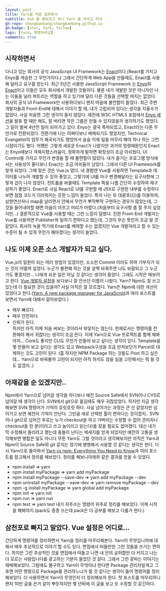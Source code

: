 ```yaml
---
layout: post
title: Yarn을 처음 접하면서
subtitle: Vue 를 해보려고 하니 Yarn 을 하라고 하네
gh-repo: changbaebang/changbaebang.github.io
gh-badge: [star, fork, follow]
tags: [Yarn, 명령어비교]
comments: true
---
```


## 시작하면서
다니고 있는 회사의 공식 JavaScript UI Framework는 [Enact](https://enactjs.com/)이다.(React를 가지고 Enyo를 계승한 그 무언가이다.) 그래서 간단하게 Web App을 만들때도, Enact를 사용해 달라고 요구를 받는다. 최근 5년간 사용한 JavaScript Framework 는 [Enyo](https://enyojs.com/)와 [Enact](https://enactjs.com/)이고 이들은 모두 회사에서 개발한 것들이다. 물론 내가 개발한 것은 아니자만 나는 이들을 널리 퍼트리는 역할을 하고 있기에 달리 다른 것들을 선택할 여지는 없었다.
회사의 공식 UI Framework만 사용하다보니 왠지 마음에 불안함이 들었다. 최근 주변 개발자들과 Front-End에 대해서 이야기 할 때, 내가 고립되어 있다는 생각을 지울수가 없었다. 사실 처음엔 그런 생각이 들지 않았다. 예전에 W3C HTML5 포럼에서 [Enyo 세션](http://www.html5forum.or.kr/api/filedown.jsp?filename=%ED%8A%B8%EB%9E%993_31_LG%EC%A0%84%EC%9E%90_%EB%B0%A9%EC%B0%BD%EB%B0%B0_%EC%A3%BC%EC%9E%84_%EC%9B%B9OS_%EC%95%A0%ED%94%8C%EB%A6%AC%EC%BC%80%EC%9D%B4%EC%85%98_%ED%94%84%EB%A0%88%EC%9E%84%EC%9B%8C%ED%81%AC_Enyo_W3C_2015.pdf&folder=upload/board)을 발표 할 때만 해도, 잘 버티면 작은 그룹은 만들 수 있지않을까 생각하기도 했었다. 그 일이 벌써 4년전 일이 되어가고 있다. Enyo는 결국 폭파되었고, Enact라는 다른 무언가로 전환되었다. 전환기에 나는 어쩌다보니 배제되기도 했었지만, Technical Evangelist의 업무가 왜곡되기도 했었어서 슬슬 이제 일을 마무리 해야 하나 하는 그런 시점이기도 했다. 어쨌든 그렇게 새로운 Enact가 나왔지만 과거의 망령때문인지 Enact는 Enyo때보다 객체지향스러움이, 정확하게 말하면 확장성이 조금 아쉬웠다. UI Control을 가지고 무언가 변경을 할 때 불편함이 많았다. 내가 즐기는 프로그램 방식에서는 사용성이 줄다보니 Enact는 조금 아쉬움이 남았다. 그래서 다른 UI Framework를 찾게 되었다. 그때 찾은 것은 Vue.js 였다.
내 경험엔 Vue를 사용하면 Template과 데이터를 나누어 개발할 수 있어 좋았고, 그렇기에 UI를 마구 변경해달라는 요구사항에 그렇게 겁이 나지 않았다. 컨트롤을 바꿀때도 Template 쪽을 나름 간단히 수정하여 재구성하기 좋았다. Enact로 사실 React로 UI를 구현할 때 JSX로 구현한 내부를 수정하다보면 점점 코드가 더러워지는 듯한 느낌이 들었다. 특히 나는 또 대괄호({})를 이용하여, 삼항연산자나 map을 날리면서 안에서 무언가 뿌작뿌작 구현하는 경우가 많았는데, 그것을 들어내야할 때면 마음이 아프고 머리가 아팠다.(처음부터 요구사항 좀 잘 주지 싶었지만...) 결론적으로 Vue를 사용할 때는 그런 느낌이 덜했다. 친한 Front-End 개발자는 Vue를 사용하면 Publisher와 일하기 편하다고 했는데, 그것이 무슨 뜻인지 조금 알 것 같았다.
회사의 녹을 먹기에 Enact를 배제할 수는 없겠지만 Vue 개발자라고 할 수 있는 수준이 될 수 있게 무언가 해야겠다는 생각이 들었다.

## 나도 이제 오픈 소스 개발자가 되고 싶다.
Vue.js의 일원이 되는 여러 방법이 있겠지만, 소소한 Commit 이라도 하여 기부자가 되는 것이 어떨까 싶었다. 누군가 불편해 하는 것을 살짝 바꿔주면 나도 보람되고 그 누군가도 좋겠지만... 나에게 쉬운 일은 아닐 것 같다는 생각이 들었다. 그래도 시작은 해보려고 한다.
[Vue 개발자 설정](https://github.com/vuejs/vue/blob/dev/.github/CONTRIBUTING.md#development-setup)을 보다보니 잘 안쓰던 이름이 나왔다. Yarn? Npm도 잘 쓰고 있는데 더 필요한 것이 있을까? 사실 아직은 잘 모르겠다. Yarn은 Npm에 대한 개선이 있었다고 한다.([Yarn: A new package manager for JavaScript](https://code.fb.com/web/yarn-a-new-package-manager-for-javascript/)과 여러 포스트를 보면서 Yarn에 대해서 알아보았다.)
- 매우 빠르다.
- 매우 안전하다.
- 신뢰가 된다.  
하지만 아직 이제 처음 써보는 것이라서 와닿지는 않는다. 현재로서는 명령어를 전환해야 해서 귀찮다는 생각이 조금 든다. 이제 Yarn으로 Vue 프로젝트를 함께 해봐야지... Core도 좋지만 CLI도 무언가 만들어 보고 싶다는 생각이 있다. Template을 몇 만들어 보고 싶다는 생각도 있고 Webpack구성을 조금 만져보던가 Parcel로 대체하는 것도 고민이 된다. (흠 하지만 NPM Package 하는 것들도 Post 하고 싶은데... Yarn으로 바꿔볼까 고민이 되지만 아직 하지도 않을 일을 고민해서는 뭐 될 것도 없겠지..)

## 아재같을 순 있겠지만..
Npm에서 Yarn으로 넘어갈 생각을 하다보니 예전 Source Safe에서 SVN이나 CVS로 넘어갈 때 생각이 난다. SVN에서 git으로 옮길때도 매우 귀찮았었다. 하지만 지금 생각해보면 SVN 명령어가 기억이 흐릿흐릿 하다. 사실 넘어가는 과정은 큰 산 같았지만 넘어가고 보면 예전이 기억이 안난다. 그만큼 새로 선택한 툴이 편하다는 것이겠지.. SVN이나 git으로 넘어간 후로는 누가 checkout을 하고 가버리는 수정할 수 없어 관리자나 checkout을 한 분(이라고 쓰고 놈이라고 읽는다)를 찾을 필요도 없어졌다. 대신 내가 막 수정해서 올리려고 했는데 충돌이 난다는 메세지를 얻게 되었지만 예전의 고통을 생각해보면 병합은 일도 아니다 무튼 Yarn도 그럴 것이라고 생각해보지만 아직은 Yarn과 Npm이 Source Safe와 git 같지는 않기에 병행해서 사용할 것 같다는 생각은 한다. 다시 Yarn으로 돌아와서 [Yarn vs npm: Everything You Need to Know](https://www.sitepoint.com/yarn-vs-npm/)과 여러 포스트를 참고해서 정리를 해보았다. 정리를 해보니아래와 같은 결과를 얻을 수 있었다.  
- npm install => yarn 
- npm install myPackage => yarn add myPackage
- npm install myPackage --save-dev => yarn add myPackage --dev
- npm uninstall myPackage --save-dev => yarn remove myPackage --dev
- npm -g install myPackage => yarn global add myPackage
- npm init => yarn init
- npm run => yarn run
- npm test => yarn test
내가 자주쓰는 명령어 위주로 정리를 해보았다. 이제 시작을 해봐야지.(pack도 종종 쓰는데 pack은 더 공부를 해보고 다룰가 한다.)

## 삼천포로 빠지고 말았다. Vue 설정은 어디로...
간단하게 명령어를 정리하면서 Yarn을 정리를 마무리해본다. Yarn이 무엇입니까에 대해서 매우 추상적으로 이야기 할 수도 있다. 면접에서 떠들만한 그런 것들을 쓰기는 편하다. 하지만 그런 추상적인 것을 면접에서 떠들고 나면 내 안의 공허함만 더 커지고 나는 더 모르는 사람입니다를 광고하는 기분이 들었던 것 같다. 그래서 그런 광파는 이야기는 재베해보았다. 그럼에도 불구하고 Yarn이 무엇이냐 한다면 Package 관리자일게고 그 후엔 어떤 명령으로 Package를 관리하느냐가 될 것 같다는 생각이 들어 명령어를 정리해보았다.
더 사용하면서 Yarn이 무엇인지 더 정리해보자 한다. 첫 포스트를 마무리하니 왠지 10만 글을 쓴거 같이 뿌듯하지만 몇 년뒤에 이 글을 보고 또 수정할 것 같긴하다.
